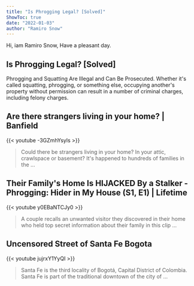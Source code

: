 ```yaml
---
title: "Is Phrogging Legal? [Solved]"
ShowToc: true 
date: "2022-01-03"
author: "Ramiro Snow" 
---
```


Hi, iam Ramiro Snow, Have a pleasant day.
## Is Phrogging Legal? [Solved]
Phrogging and Squatting Are Illegal and Can Be Prosecuted. Whether it's called squatting, phrogging, or something else, occupying another's property without permission can result in a number of criminal charges, including felony charges.

## Are there strangers living in your home? | Banfield
{{< youtube -3GZmhYsyls >}}
>Could there be strangers living in your home? In your attic, crawlspace or basement? It's happened to hundreds of families in the ...

## Their Family's Home Is HIJACKED By a Stalker - Phrogging: Hider in My House (S1, E1) | Lifetime
{{< youtube y0EBaNTCJy0 >}}
>A couple recalls an unwanted visitor they discovered in their home who held top secret information about their family in this clip ...

## Uncensored Street of Santa Fe Bogota
{{< youtube jujrxY1YyQI >}}
>Santa Fe is the third locality of Bogotá, Capital District of Colombia. Santa Fe is part of the traditional downtown of the city of ...

